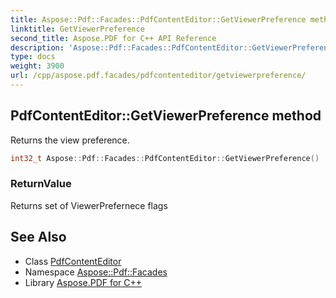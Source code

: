 ```yaml
---
title: Aspose::Pdf::Facades::PdfContentEditor::GetViewerPreference method
linktitle: GetViewerPreference
second_title: Aspose.PDF for C++ API Reference
description: 'Aspose::Pdf::Facades::PdfContentEditor::GetViewerPreference method. Returns the view preference in C++.'
type: docs
weight: 3900
url: /cpp/aspose.pdf.facades/pdfcontenteditor/getviewerpreference/
---
```

## PdfContentEditor::GetViewerPreference method


Returns the view preference.

```cpp
int32_t Aspose::Pdf::Facades::PdfContentEditor::GetViewerPreference()
```


### ReturnValue

Returns set of ViewerPrefernece flags

## See Also

* Class [PdfContentEditor](../)
* Namespace [Aspose::Pdf::Facades](../../)
* Library [Aspose.PDF for C++](../../../)
